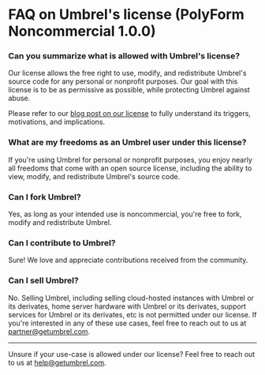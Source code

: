 FAQ on Umbrel's license (PolyForm Noncommercial 1.0.0)
======================================================

### Can you summarize what is allowed with Umbrel's license?
Our license allows the free right to use, modify, and redistribute Umbrel's source code for any personal or nonprofit purposes. Our goal with this license is to be as permissive as possible, while protecting Umbrel against abuse.

Please refer to our [blog post on our license](https://blog.getumbrel.com/everything-you-need-to-know-about-umbrels-new-license-f9807203a57e) to fully understand its triggers, motivations, and implications.

### What are my freedoms as an Umbrel user under this license?
If you're using Umbrel for personal or nonprofit purposes, you enjoy nearly all freedoms that come with an open source license, including the ability to view, modify, and redistribute Umbrel's source code.

### Can I fork Umbrel?
Yes, as long as your intended use is noncommercial, you're free to fork, modify and redistribute Umbrel.

### Can I contribute to Umbrel?
Sure! We love and appreciate contributions received from the community.

### Can I sell Umbrel?
No. Selling Umbrel, including selling cloud-hosted instances with Umbrel or its derivates, home server hardware with Umbrel or its derivates, support services for Umbrel or its derivates, etc is not permitted under our license. If you're interested in any of these use cases, feel free to reach out to us at partner@getumbrel.com.

***

Unsure if your use-case is allowed under our license? Feel free to reach out to us at help@getumbrel.com.